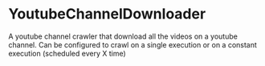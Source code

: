 # YoutubeChannelDownloader
A youtube channel crawler that download all the videos on a youtube channel. Can be configured to crawl on a single execution or on a constant execution (scheduled every X time)

